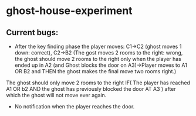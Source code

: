 # ghost-house-experiment

## Current bugs:

-  After the key finding phase the player moves: C1->C2 (ghost moves 1 down: correct), C2->B2 (The gost moves 2 rooms to the right: wrong, the ghost should move 2 rooms to the right only when the player has ended up in A2 (and Ghost blocks the door on A3)->Player moves to A1 OR B2 and THEN the ghost makes the final move two rooms right.)     

  The ghost should only move 2 rooms to the right IF( The player has reached A1 OR b2 AND the ghost has previously blocked the door AT A3 ) after which the ghost will not move ever again.

-  No notification when the player reaches the door.
